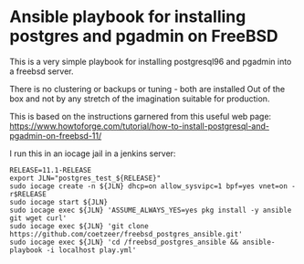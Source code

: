 # Ansible playbook for installing postgres and pgadmin on FreeBSD

This is a very simple playbook for installing postgresql96 and pgadmin into a freebsd server. 

There is no clustering or backups or tuning - both are installed Out of the box and not by any stretch of the imagination suitable for production.

This is based on the instructions garnered from this useful web page: https://www.howtoforge.com/tutorial/how-to-install-postgresql-and-pgadmin-on-freebsd-11/

I run this in an iocage jail in a jenkins server:

```
RELEASE=11.1-RELEASE
export JLN="postgres_test_${RELEASE}"
sudo iocage create -n ${JLN} dhcp=on allow_sysvipc=1 bpf=yes vnet=on -r$RELEASE
sudo iocage start ${JLN}
sudo iocage exec ${JLN} 'ASSUME_ALWAYS_YES=yes pkg install -y ansible git wget curl'
sudo iocage exec ${JLN} 'git clone https://github.com/coetzeer/freebsd_postgres_ansible.git'
sudo iocage exec ${JLN} 'cd /freebsd_postgres_ansible && ansible-playbook -i localhost play.yml'

```
